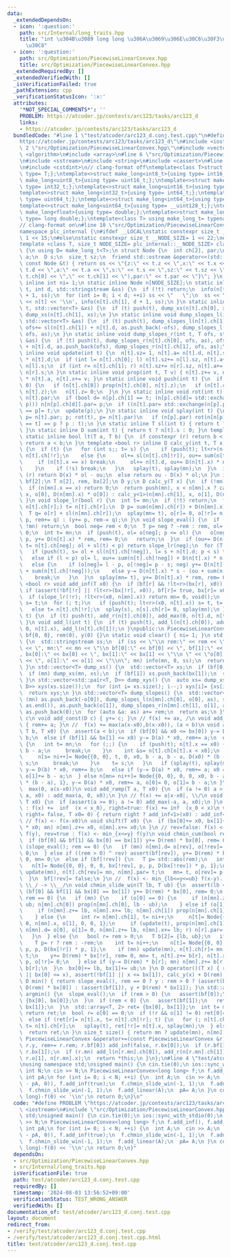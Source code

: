 ```yaml
---
data:
  _extendedDependsOn:
  - icon: ':question:'
    path: src/Internal/long_traits.hpp
    title: "int \u304B\u3089 long long \u306A\u3069\u306E\u30C6\u30F3\u30D7\u30EC\u30FC\
      \u30C8"
  - icon: ':question:'
    path: src/Optimization/PiecewiseLinearConvex.hpp
    title: src/Optimization/PiecewiseLinearConvex.hpp
  _extendedRequiredBy: []
  _extendedVerifiedWith: []
  _isVerificationFailed: true
  _pathExtension: cpp
  _verificationStatusIcon: ':x:'
  attributes:
    '*NOT_SPECIAL_COMMENTS*': ''
    PROBLEM: https://atcoder.jp/contests/arc123/tasks/arc123_d
    links:
    - https://atcoder.jp/contests/arc123/tasks/arc123_d
  bundledCode: "#line 1 \"test/atcoder/arc123_d.conj.test.cpp\"\n#define PROBLEM \"\
    https://atcoder.jp/contests/arc123/tasks/arc123_d\"\n#include <iostream>\n#line\
    \ 2 \"src/Optimization/PiecewiseLinearConvex.hpp\"\n#include <vector>\n#include\
    \ <algorithm>\n#include <array>\n#line 6 \"src/Optimization/PiecewiseLinearConvex.hpp\"\
    \n#include <sstream>\n#include <string>\n#include <cassert>\n#line 2 \"src/Internal/long_traits.hpp\"\
    \n#include <cstdint>\n// clang-format off\ntemplate<class T>struct make_long{using\
    \ type= T;};\ntemplate<>struct make_long<int8_t>{using type= int16_t;};\ntemplate<>struct\
    \ make_long<uint8_t>{using type= uint16_t;};\ntemplate<>struct make_long<int16_t>{using\
    \ type= int32_t;};\ntemplate<>struct make_long<uint16_t>{using type= uint32_t;};\n\
    template<>struct make_long<int32_t>{using type= int64_t;};\ntemplate<>struct make_long<uint32_t>{using\
    \ type= uint64_t;};\ntemplate<>struct make_long<int64_t>{using type= __int128_t;};\n\
    template<>struct make_long<uint64_t>{using type= __uint128_t;};\ntemplate<>struct\
    \ make_long<float>{using type= double;};\ntemplate<>struct make_long<double>{using\
    \ type= long double;};\ntemplate<class T> using make_long_t= typename make_long<T>::type;\n\
    // clang-format on\n#line 10 \"src/Optimization/PiecewiseLinearConvex.hpp\"\n\
    namespace plc_internal {\n#ifdef __LOCAL\nstatic constexpr size_t __NODE_SIZE=\
    \ 1 << 15;\n#else\nstatic constexpr size_t __NODE_SIZE= 1 << 22;\n#endif\n}\n\
    template <class T, size_t NODE_SIZE= plc_internal::__NODE_SIZE> class PiecewiseLinearConvex\
    \ {\n using D= make_long_t<T>;\n struct Node {\n  int ch[2], par;\n  T z, x, d,\
    \ a;\n  D s;\n  size_t sz;\n  friend std::ostream &operator<<(std::ostream &os,\
    \ const Node &t) { return os << \"{z:\" << t.z << \",x:\" << t.x << \",d:\" <<\
    \ t.d << \",a:\" << t.a << \",s:\" << t.s << \",sz:\" << t.sz << \",ch:(\" <<\
    \ t.ch[0] << \",\" << t.ch[1] << \"),par:\" << t.par << \"}\"; }\n };\n static\
    \ inline int ni= 1;\n static inline Node n[NODE_SIZE];\n static inline void info(int\
    \ t, int d, std::stringstream &ss) {\n  if (!t) return;\n  info(n[t].ch[0], d\
    \ + 1, ss);\n  for (int i= 0; i < d; ++i) ss << \"   \";\n  ss << \" \u25A0 \"\
    \ << n[t] << '\\n', info(n[t].ch[1], d + 1, ss);\n }\n static inline void dump_xs(int\
    \ t, std::vector<T> &xs) {\n  if (t) push(t), dump_xs(n[t].ch[0], xs), xs.push_back(n[t].x),\
    \ dump_xs(n[t].ch[1], xs);\n }\n static inline void dump_slopes_l(int t, T ofs,\
    \ std::vector<T> &as) {\n  if (t) push(t), dump_slopes_l(n[t].ch[1], ofs, as),\
    \ ofs+= sl(n[t].ch[1]) + n[t].d, as.push_back(-ofs), dump_slopes_l(n[t].ch[0],\
    \ ofs, as);\n }\n static inline void dump_slopes_r(int t, T ofs, std::vector<T>\
    \ &as) {\n  if (t) push(t), dump_slopes_r(n[t].ch[0], ofs, as), ofs+= sl(n[t].ch[0])\
    \ + n[t].d, as.push_back(ofs), dump_slopes_r(n[t].ch[1], ofs, as);\n }\n static\
    \ inline void update(int t) {\n  n[t].sz= 1, n[t].a= n[t].d, n[t].s= D(n[t].x)\
    \ * n[t].d;\n  if (int l= n[t].ch[0]; l) n[t].sz+= n[l].sz, n[t].a+= n[l].a, n[t].s+=\
    \ n[l].s;\n  if (int r= n[t].ch[1]; r) n[t].sz+= n[r].sz, n[t].a+= n[r].a, n[t].s+=\
    \ n[r].s;\n }\n static inline void prop(int t, T v) { n[t].z+= v, n[t].s+= D(v)\
    \ * n[t].a, n[t].x+= v; }\n static inline void push(int t) {\n  if (n[t].z !=\
    \ 0) {\n   if (n[t].ch[0]) prop(n[t].ch[0], n[t].z);\n   if (n[t].ch[1]) prop(n[t].ch[1],\
    \ n[t].z);\n   n[t].z= 0;\n  }\n }\n static inline void rot(int t) {\n  int p=\
    \ n[t].par;\n  if (bool d= n[p].ch[1] == t; (n[p].ch[d]= std::exchange(n[t].ch[!d],\
    \ p))) n[n[p].ch[d]].par= p;\n  if ((n[t].par= std::exchange(n[p].par, t))) n[n[t].par].ch[n[n[t].par].ch[1]\
    \ == p]= t;\n  update(p);\n }\n static inline void splay(int t) {\n  for (int\
    \ p= n[t].par; p; rot(t), p= n[t].par)\n   if (n[p].par) rot(n[n[p].par].ch[n[p].ch[1]\
    \ == t] == p ? p : t);\n }\n static inline T sl(int t) { return t ? n[t].a : 0;\
    \ }\n static inline D sum(int t) { return t ? n[t].s : 0; }\n template <bool r>\
    \ static inline bool lt(T a, T b) {\n  if constexpr (r) return b < a;\n  else\
    \ return a < b;\n }\n template <bool r> inline D calc_y(int t, T x, T ol, T ou)\
    \ {\n  if (t) {\n   for (int s;; t= s) {\n    if (push(t); lt<r>(n[t].x, x)) s=\
    \ n[t].ch[!r];\n    else {\n     ol+= sl(n[t].ch[!r]), ou+= sum(n[t].ch[!r]);\n\
    \     if (n[t].x == x) break;\n     ol+= n[t].d, ou+= D(n[t].x) * n[t].d, s= n[t].ch[r];\n\
    \    }\n    if (!s) break;\n   }\n   splay(t), splay(mn);\n  }\n  if constexpr\
    \ (r) return D(x) * ol - ou;\n  else return ou - D(x) * ol;\n }\n int mn;\n bool\
    \ bf[2];\n T o[2], rem, bx[2];\n D y;\n D calc_y(T x) {\n  if (!mn) return 0;\n\
    \  if (n[mn].x == x) return 0;\n  return push(mn), x < n[mn].x ? calc_y<0>(n[mn].ch[0],\
    \ x, o[0], D(n[mn].x) * o[0]) : calc_y<1>(n[mn].ch[1], x, o[1], D(n[mn].x) * o[1]);\n\
    \ }\n void slope_lr(bool r) {\n  int t= mn;\n  if (!t) return;\n  for (; push(t),\
    \ n[t].ch[r];) t= n[t].ch[r];\n  D p= sum(n[mn].ch[r]) + D(n[mn].x) * o[r];\n\
    \  T q= o[r] + sl(n[mn].ch[r]);\n  splay(mn= t), o[r]= 0, o[!r]= n[t].d, r ? (y-=\
    \ p, rem+= q) : (y+= p, rem-= q);\n }\n void slope_eval() {\n  if (rem == 0 ||\
    \ !mn) return;\n  bool neg= rem < 0;\n  T p= neg ? -rem : rem, ol= 0;\n  D ou=\
    \ 0;\n  int t= mn;\n  if (push(t), ol= o[neg]; p <= ol) {\n   o[neg]-= p, o[!neg]+=\
    \ p, y+= D(n[t].x) * rem, rem= 0;\n   return;\n  }\n  if (ou+= D(n[t].x) * ol,\
    \ t= n[t].ch[neg]; ol + sl(t) < p) return slope_lr(neg);\n  for (T s, l;;) {\n\
    \   if (push(t), s= ol + sl(n[t].ch[!neg]), l= s + n[t].d; p < s) t= n[t].ch[!neg];\n\
    \   else if (l < p) ol= l, ou+= sum(n[t].ch[!neg]) + D(n[t].x) * n[t].d, t= n[t].ch[neg];\n\
    \   else {\n    if (o[neg]= l - p, o[!neg]= p - s; neg) y+= D(n[t].x) * s - (ou\
    \ + sum(n[t].ch[!neg]));\n    else y-= D(n[t].x) * s - (ou + sum(n[t].ch[!neg]));\n\
    \    break;\n   }\n  }\n  splay(mn= t), y+= D(n[t].x) * rem, rem= 0;\n }\n template\
    \ <bool r> void add_inf(T x0) {\n  if (bf[r] && !lt<r>(bx[r], x0)) return;\n \
    \ if (assert(!bf[!r] || !lt<r>(bx[!r], x0)), bf[r]= true, bx[r]= x0; !mn) return;\n\
    \  if (slope_lr(!r); !lt<r>(x0, n[mn].x)) return mn= 0, void();\n  int t= mn,\
    \ s= t;\n  for (; t;)\n   if (push(t); lt<r>(x0, n[t].x)) s= t, t= n[t].ch[r];\n\
    \   else t= n[t].ch[!r];\n  splay(s), n[s].ch[r]= 0, splay(mn);\n }\n void add_r(int\
    \ t) {\n  if (t) push(t), add_r(n[t].ch[0]), add_max(0, n[t].d, n[t].x), add_r(n[t].ch[1]);\n\
    \ }\n void add_l(int t) {\n  if (t) push(t), add_l(n[t].ch[0]), add_max(-n[t].d,\
    \ 0, n[t].x), add_l(n[t].ch[1]);\n }\npublic:\n PiecewiseLinearConvex(): mn(0),\
    \ bf{0, 0}, rem(0), y(0) {}\n static void clear() { ni= 1; }\n std::string info()\
    \ {\n  std::stringstream ss;\n  if (ss << \"\\n rem:\" << rem << \", y:\" << y\
    \ << \", mn:\" << mn << \"\\n bf[0]:\" << bf[0] << \", bf[1]:\" << bf[1] << \"\
    , bx[0]:\" << bx[0] << \", bx[1]:\" << bx[1] << \"\\n \" << \"o[0]:\" << o[0]\
    \ << \", o[1]:\" << o[1] << \"\\n\"; mn) info(mn, 0, ss);\n  return ss.str();\n\
    \ }\n std::vector<T> dump_xs() {\n  std::vector<T> xs;\n  if (bf[0]) xs.push_back(bx[0]);\n\
    \  if (mn) dump_xs(mn, xs);\n  if (bf[1]) xs.push_back(bx[1]);\n  return xs;\n\
    \ }\n std::vector<std::pair<T, D>> dump_xys() {\n  auto xs= dump_xs();\n  std::vector<std::pair<T,\
    \ D>> xys(xs.size());\n  for (int i= xs.size(); i--;) xys[i]= {xs[i], operator()(xs[i])};\n\
    \  return xys;\n }\n std::vector<T> dump_slopes() {\n  std::vector<T> as;\n  if\
    \ (mn) as.push_back(-o[0]), dump_slopes_l(n[mn].ch[0], o[0], as), std::reverse(as.begin(),\
    \ as.end()), as.push_back(o[1]), dump_slopes_r(n[mn].ch[1], o[1], as);\n  else\
    \ as.push_back(0);\n  for (auto &a: as) a+= rem;\n  return as;\n }\n // f(x) +=\
    \ c\n void add_const(D c) { y+= c; }\n // f(x) += ax, /\n void add_linear(T a)\
    \ { rem+= a; }\n //  f(x) += max(a(x-x0),b(x-x0)), (a < b)\n void add_max(T a,\
    \ T b, T x0) {\n  assert(a < b);\n  if (bf[0] && x0 <= bx[0]) y-= D(b) * x0, rem+=\
    \ b;\n  else if (bf[1] && bx[1] <= x0) y-= D(a) * x0, rem+= a;\n  else if (mn)\
    \ {\n   int t= mn;\n   for (;;) {\n    if (push(t); n[t].x == x0) {\n     n[t].d+=\
    \ b - a;\n     break;\n    }\n    int &s= n[t].ch[n[t].x < x0];\n    if (!s) {\n\
    \     n[s= ni++]= Node{{0, 0}, t, 0, x0, b - a, b - a, D(x0) * (b - a), 1}, t=\
    \ s;\n     break;\n    }\n    t= s;\n   }\n   if (splay(t), splay(mn); x0 < n[mn].x)\
    \ y-= D(b) * x0, rem+= b;\n   else if (y-= D(a) * x0, rem+= a; x0 == n[mn].x)\
    \ o[1]+= b - a;\n  } else n[mn= ni++]= Node{{0, 0}, 0, 0, x0, b - a, b - a, D(x0)\
    \ * (b - a), 1}, y-= D(a) * x0, rem+= a, o[0]= 0, o[1]= b - a;\n }\n // f(x) +=\
    \  max(0, a(x-x0))\n void add_ramp(T a, T x0) {\n  if (a != 0) a > 0 ? add_max(0,\
    \ a, x0) : add_max(a, 0, x0);\n }\n // f(x) += a|x-x0|, \\/\n void add_abs(T a,\
    \ T x0) {\n  if (assert(a >= 0); a != 0) add_max(-a, a, x0);\n }\n // right=false\
    \ : f(x) +=  inf  (x < x_0), right=true: f(x) += inf  (x_0 < x)\n void add_inf(bool\
    \ right= false, T x0= 0) { return right ? add_inf<1>(x0) : add_inf<0>(x0); }\n\
    \ // f(x) <- f(x-x0)\n void shift(T x0) {\n  if (bx[0]+= x0, bx[1]+= x0, y-= D(rem)\
    \ * x0; mn) n[mn].z+= x0, n[mn].x+= x0;\n }\n // rev=false: f(x) <- min_{y<=x}\
    \ f(y), rev=true : f(x) <- min_{x<=y} f(y)\n void chmin_cum(bool rev= false) {\n\
    \  if (bf[0] && bf[1] && bx[0] == bx[1]) y+= D(rem) * bx[0], rem= 0;\n  else if\
    \ (slope_eval(); rem == 0) {\n   if (mn) n[mn].d= o[rev], o[!rev]= 0, n[mn].ch[!rev]=\
    \ 0;\n  } else if ((rem > 0) ^ rev) assert(bf[rev]), y+= D(rem) * bx[rev], rem=\
    \ 0, mn= 0;\n  else if (bf[!rev]) {\n   T p= std::abs(rem);\n   int t= ni++;\n\
    \   n[t]= Node{{0, 0}, 0, 0, bx[!rev], p, p, D(bx[!rev]) * p, 1};\n   if (mn)\
    \ update(mn), n[t].ch[rev]= mn, n[mn].par= t;\n   mn= t, o[rev]= p, o[!rev]= 0;\n\
    \  }\n  bf[!rev]= false;\n }\n //  f(x) <- min_{lb<=y<=ub} f(x-y). (lb <= ub),\
    \ \\_/ -> \\__/\n void chmin_slide_win(T lb, T ub) {\n  assert(lb <= ub);\n  if\
    \ (bf[0] && bf[1] && bx[0] == bx[1]) y+= D(rem) * bx[0], rem= 0;\n  else if (slope_eval();\
    \ rem == 0) {\n   if (mn) {\n    if (o[0] == 0) {\n     if (n[mn].z+= ub, n[mn].x+=\
    \ ub; n[mn].ch[0]) prop(n[mn].ch[0], lb - ub);\n    } else if (o[1] == 0) {\n\
    \     if (n[mn].z+= lb, n[mn].x+= lb; n[mn].ch[1]) prop(n[mn].ch[1], ub - lb);\n\
    \    } else {\n     int r= n[mn].ch[1], t= ni++;\n     n[t]= Node{{0, r}, mn,\
    \ 0, n[mn].x, o[1], 0, 0, 1};\n     if (update(t), prop(n[mn].ch[1]= t, ub - lb),\
    \ n[mn].d= o[0], o[1]= 0, n[mn].z+= lb, n[mn].x+= lb; r) n[r].par= t;\n    }\n\
    \   }\n  } else {\n   bool r= rem > 0;\n   T b[2]= {lb, ub};\n   if (bf[!r]) {\n\
    \    T p= r ? rem : -rem;\n    int t= ni++;\n    n[t]= Node{{0, 0}, 0, 0, bx[!r],\
    \ p, p, D(bx[!r]) * p, 1};\n    if (mn) update(mn), n[t].ch[r]= mn, n[mn].par=\
    \ t;\n    y+= D(rem) * bx[!r], rem= 0, mn= t, n[t].z+= b[r], n[t].x+= b[r], o[r]=\
    \ p, o[!r]= 0;\n   } else if (y-= D(rem) * b[r]; mn) n[mn].z+= b[r], n[mn].x+=\
    \ b[r];\n  }\n  bx[0]+= lb, bx[1]+= ub;\n }\n D operator()(T x) { return assert(!bf[0]\
    \ || bx[0] <= x), assert(!bf[1] || x <= bx[1]), calc_y(x) + D(rem) * x + y; }\n\
    \ D min() { return slope_eval(), rem == 0 ? y : rem > 0 ? (assert(bf[0]), y +\
    \ D(rem) * bx[0]) : (assert(bf[1]), y + D(rem) * bx[1]); }\n std::array<T, 2>\
    \ argmin() {\n  slope_eval();\n  if (rem > 0) {\n   assert(bf[0]);\n   return\
    \ {bx[0], bx[0]};\n  }\n  if (rem < 0) {\n   assert(bf[1]);\n   return {bx[1],\
    \ bx[1]};\n  }\n  std::array<T, 2> ret= {bx[0], bx[1]};\n  int t= mn;\n  if (!t)\
    \ return ret;\n  bool r= o[0] == 0;\n  if (!r && o[1] != 0) ret[0]= ret[1]= n[t].x;\n\
    \  else if (ret[r]= n[t].x, t= n[t].ch[!r]; t) {\n   for (; n[t].ch[r];) push(t),\
    \ t= n[t].ch[r];\n   splay(t), ret[!r]= n[t].x, splay(mn);\n  } else assert(bf[!r]);\n\
    \  return ret;\n }\n size_t size() { return mn ? update(mn), n[mn].sz : 0; }\n\
    \ PiecewiseLinearConvex &operator+=(const PiecewiseLinearConvex &r) {\n  if (y+=\
    \ r.y, rem+= r.rem; r.bf[0]) add_inf(false, r.bx[0]);\n  if (r.bf[1]) add_inf(true,\
    \ r.bx[1]);\n  if (r.mn) add_l(n[r.mn].ch[0]), add_r(n[r.mn].ch[1]), add_max(-r.o[0],\
    \ r.o[1], n[r.mn].x);\n  return *this;\n }\n};\n#line 4 \"test/atcoder/arc123_d.conj.test.cpp\"\
    \nusing namespace std;\nsigned main() {\n cin.tie(0);\n ios::sync_with_stdio(0);\n\
    \ int N;\n cin >> N;\n PiecewiseLinearConvex<long long> f;\n f.add_inf(), f.add_inf(true);\n\
    \ int pA;\n for (int i= 0; i < N; ++i) {\n  int A;\n  cin >> A;\n  if (i) f.add_linear(max(A\
    \ - pA, 0)), f.add_inf(true);\n  f.chmin_slide_win(-1, 1);\n  f.add_linear(-A);\n\
    \  f.chmin_slide_win(-1, 1);\n  f.add_linear(A);\n  pA= A;\n }\n cout << (long\
    \ long)-f(0) << '\\n';\n return 0;\n}\n"
  code: "#define PROBLEM \"https://atcoder.jp/contests/arc123/tasks/arc123_d\"\n#include\
    \ <iostream>\n#include \"src/Optimization/PiecewiseLinearConvex.hpp\"\nusing namespace\
    \ std;\nsigned main() {\n cin.tie(0);\n ios::sync_with_stdio(0);\n int N;\n cin\
    \ >> N;\n PiecewiseLinearConvex<long long> f;\n f.add_inf(), f.add_inf(true);\n\
    \ int pA;\n for (int i= 0; i < N; ++i) {\n  int A;\n  cin >> A;\n  if (i) f.add_linear(max(A\
    \ - pA, 0)), f.add_inf(true);\n  f.chmin_slide_win(-1, 1);\n  f.add_linear(-A);\n\
    \  f.chmin_slide_win(-1, 1);\n  f.add_linear(A);\n  pA= A;\n }\n cout << (long\
    \ long)-f(0) << '\\n';\n return 0;\n}"
  dependsOn:
  - src/Optimization/PiecewiseLinearConvex.hpp
  - src/Internal/long_traits.hpp
  isVerificationFile: true
  path: test/atcoder/arc123_d.conj.test.cpp
  requiredBy: []
  timestamp: '2024-08-03 13:56:52+09:00'
  verificationStatus: TEST_WRONG_ANSWER
  verifiedWith: []
documentation_of: test/atcoder/arc123_d.conj.test.cpp
layout: document
redirect_from:
- /verify/test/atcoder/arc123_d.conj.test.cpp
- /verify/test/atcoder/arc123_d.conj.test.cpp.html
title: test/atcoder/arc123_d.conj.test.cpp
---
```

